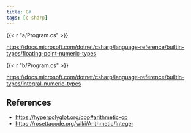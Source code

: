 ```yaml
---
title: C#
tags: [c-sharp]
---
```


{{< r "a/Program.cs" >}}

<https://docs.microsoft.com/dotnet/csharp/language-reference/builtin-types/floating-point-numeric-types>

{{< r "b/Program.cs" >}}

<https://docs.microsoft.com/dotnet/csharp/language-reference/builtin-types/integral-numeric-types>

## References

- <https://hyperpolyglot.org/cpp#arithmetic-op>
- <https://rosettacode.org/wiki/Arithmetic/Integer>

